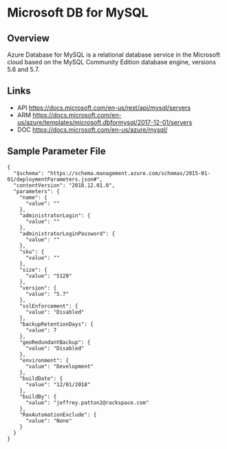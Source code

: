 # Microsoft DB for MySQL

## Overview
Azure Database for MySQL is a relational database service in the Microsoft cloud based on the MySQL Community Edition database engine, versions 5.6 and 5.7. 

## Links
- API https://docs.microsoft.com/en-us/rest/api/mysql/servers
- ARM https://docs.microsoft.com/en-us/azure/templates/microsoft.dbformysql/2017-12-01/servers
- DOC https://docs.microsoft.com/en-us/azure/mysql/

## Sample Parameter File
```
{
  "$schema": "https://schema.management.azure.com/schemas/2015-01-01/deploymentParameters.json#",
  "contentVersion": "2018.12.01.0",
  "parameters": {
    "name": {
      "value": ""
    },
    "administratorLogin": {
      "value": ""
    },
    "administratorLoginPassword": {
      "value": ""
    },
    "sku": {
      "value": ""
    },
    "size": {
      "value": "5120"
    },
    "version": {
      "value": "5.7"
    },
    "sslEnforcement": {
      "value": "Disabled"
    },
    "backupRetentionDays": {
      "value": 7
    },
    "geoRedundantBackup": {
      "value": "Disabled"
    },
    "environment": {
      "value": "Development"
    },
    "buildDate": {
      "value": "12/01/2018"
    },
    "buildBy": {
      "value": "jeffrey.patton2@rackspace.com"
    },
    "RaxAutomationExclude": {
      "value": "None"
    }
  }
}
```